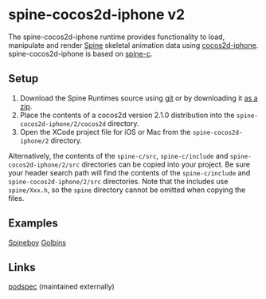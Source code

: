 # spine-cocos2d-iphone v2

The spine-cocos2d-iphone runtime provides functionality to load, manipulate and render [Spine](http://esotericsoftware.com) skeletal animation data using [cocos2d-iphone](http://www.cocos2d-iphone.org/). spine-cocos2d-iphone is based on [spine-c](https://github.com/EsotericSoftware/spine-runtimes/tree/master/spine-c).

## Setup

1. Download the Spine Runtimes source using [git](https://help.github.com/articles/set-up-git) or by downloading it [as a zip](https://github.com/EsotericSoftware/spine-runtimes/archive/master.zip).
1. Place the contents of a cocos2d version 2.1.0 distribution into the `spine-cocos2d-iphone/2/cocos2d` directory.
1. Open the XCode project file for iOS or Mac from the `spine-cocos2d-iphone/2` directory.

Alternatively, the contents of the `spine-c/src`, `spine-c/include` and `spine-cocos2d-iphone/2/src` directories can be copied into your project. Be sure your header search path will find the contents of the `spine-c/include` and `spine-cocos2d-iphone/2/src` directories. Note that the includes use `spine/Xxx.h`, so the `spine` directory cannot be omitted when copying the files.

## Examples

[Spineboy](https://github.com/EsotericSoftware/spine-runtimes/blob/master/spine-cocos2d-iphone/2/example/SpineboyExample.cpp)
[Golbins](https://github.com/EsotericSoftware/spine-runtimes/blob/master/spine-cocos2d-iphone/2/example/GoblinsExample.cpp)

## Links

[podspec](https://github.com/ldomaradzki/spine-runtimes/blob/master/Spine-Cocos2d-iPhone.podspec) (maintained externally)
